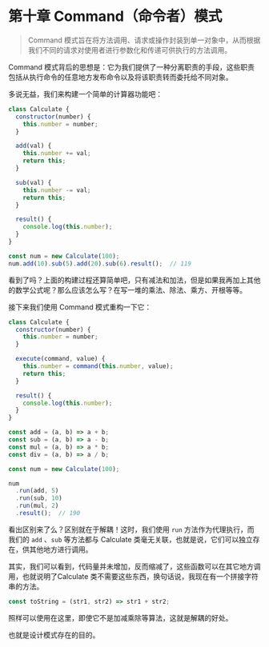 # 第十章 Command（命令者）模式

> Command 模式旨在将方法调用、请求或操作封装到单一对象中，从而根据我们不同的请求对使用者进行参数化和传递可供执行的方法调用。

Command 模式背后的思想是：它为我们提供了一种分离职责的手段，这些职责包括从执行命令的任意地方发布命令以及将该职责转而委托给不同对象。

多说无益，我们来构建一个简单的计算器功能吧：

```javascript
class Calculate {
  constructor(number) {
    this.number = number;
  }

  add(val) {
    this.number += val;
    return this;
  }

  sub(val) {
    this.number -= val;
    return this;
  }

  result() {
    console.log(this.number);
  }
}

const num = new Calculate(100);
num.add(10).sub(5).add(20).sub(6).result();  // 119
```

看到了吗？上面的构建过程还算简单吧，只有减法和加法，但是如果我再加上其他的数学公式呢？那么应该怎么写？在写一堆的乘法、除法、乘方、开根等等。

接下来我们使用 Command 模式重构一下它：

```javascript
class Calculate {
  constructor(number) {
    this.number = number;
  }

  execute(command, value) {
    this.number = command(this.number, value);
    return this;
  }

  result() {
    console.log(this.number);
  }
}

const add = (a, b) => a + b;
const sub = (a, b) => a - b;
const mul = (a, b) => a * b;
const div = (a, b) => a / b;

const num = new Calculate(100);

num
  .run(add, 5)
  .run(sub, 10)
  .run(mul, 2)
  .result();  // 190
```

看出区别来了么？区别就在于解耦！这时，我们使用 `run` 方法作为代理执行，而我们的 `add` 、`sub` 等方法都与 Calculate 类毫无关联，也就是说，它们可以独立存在，供其他地方进行调用。

其实，我们可以看到，代码量并未增加，反而缩减了，这些函数可以在其它地方调用，也就说明了Calculate 类不需要这些东西，换句话说，我现在有一个拼接字符串的方法。

```javascript
const toString = (str1, str2) => str1 + str2;
```

照样可以使用在这里，即使它不是加减乘除等算法，这就是解耦的好处。

也就是设计模式存在的目的。